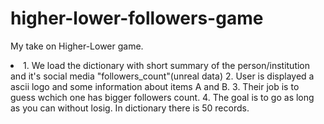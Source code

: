 # higher-lower-followers-game
My take on Higher-Lower game.

<li> 
  1. We load the dictionary with short summary of the person/institution  and it's social media "followers_count"(unreal data)
  2. User is displayed a ascii logo and some information about items A and B.
  3. Their job is to guess wchich one has bigger followers count.
  4. The goal is to go as long as you can without losig. In dictionary there is 50 records.
</li>
